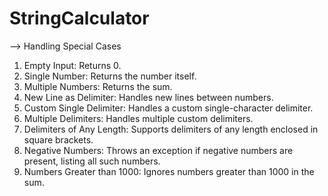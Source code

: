 # StringCalculator

--> Handling Special Cases

1. Empty Input: Returns 0.
2. Single Number: Returns the number itself.
3. Multiple Numbers: Returns the sum.
4. New Line as Delimiter: Handles new lines between numbers.
5. Custom Single Delimiter: Handles a custom single-character delimiter.
6. Multiple Delimiters: Handles multiple custom delimiters.
7. Delimiters of Any Length: Supports delimiters of any length enclosed in square brackets.
8. Negative Numbers: Throws an exception if negative numbers are present, listing all such numbers.
9. Numbers Greater than 1000: Ignores numbers greater than 1000 in the sum.
